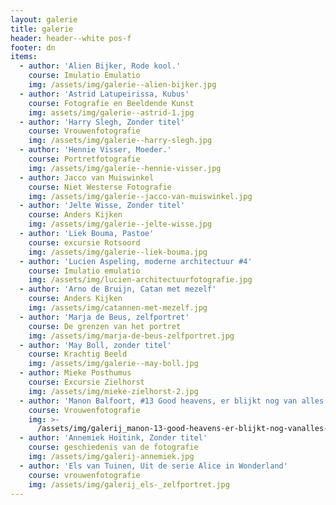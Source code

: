 ```yaml
---
layout: galerie
title: galerie
header: header--white pos-f
footer: dn
items:
  - author: 'Alien Bijker, Rode kool.'
    course: Imulatio Emulatio
    img: /assets/img/galerie--alien-bijker.jpg
  - author: 'Astrid Latupeirissa, Kubus'
    course: Fotografie en Beeldende Kunst
    img: assets/img/galerie--astrid-1.jpg
  - author: 'Harry Slegh, Zonder titel'
    course: Vrouwenfotografie
    img: /assets/img/galerie--harry-slegh.jpg
  - author: 'Hennie Visser, Moeder.'
    course: Portretfotografie
    img: /assets/img/galerie--hennie-visser.jpg
  - author: Jacco van Muiswinkel
    course: Niet Westerse Fotografie
    img: /assets/img/galerie--jacco-van-muiswinkel.jpg
  - author: 'Jelte Wisse, Zonder titel'
    course: Anders Kijken
    img: /assets/img/galerie--jelte-wisse.jpg
  - author: 'Liek Bouma, Pastoe'
    course: excursie Rotsoord
    img: /assets/img/galerie--liek-bouma.jpg
  - author: 'Lucien Aspeling, moderne architectuur #4'
    course: Imulatio emulatio
    img: /assets/img/lucien-architectuurfotografie.jpg
  - author: 'Arno de Bruijn, Catan met mezelf'
    course: Anders Kijken
    img: /assets/img/catannen-met-mezelf.jpg
  - author: 'Marja de Beus, zelfportret'
    course: De grenzen van het portret
    img: /assets/img/marja-de-beus-zelfportret.jpg
  - author: 'May Boll, zonder titel'
    course: Krachtig Beeld
    img: /assets/img/galerie--may-boll.jpg
  - author: Mieke Posthumus
    course: Excursie Zielhorst
    img: /assets/img/mieke-zielhorst-2.jpg
  - author: 'Manon Balfoort, #13 Good heavens, er blijkt nog van alles te volgen.'
    course: Vrouwenfotografie
    img: >-
      /assets/img/galerij_manon-13-good-heavens-er-blijkt-nog-vanalles-te-volgen.jpg
  - author: 'Annemiek Hoitink, Zonder titel'
    course: geschiedenis van de fotografie
    img: /assets/img/galerij-annemiek.jpg
  - author: 'Els van Tuinen, Uit de serie Alice in Wonderland'
    course: vrouwenfotografie
    img: /assets/img/galerij_els-_zelfportret.jpg
---
```


